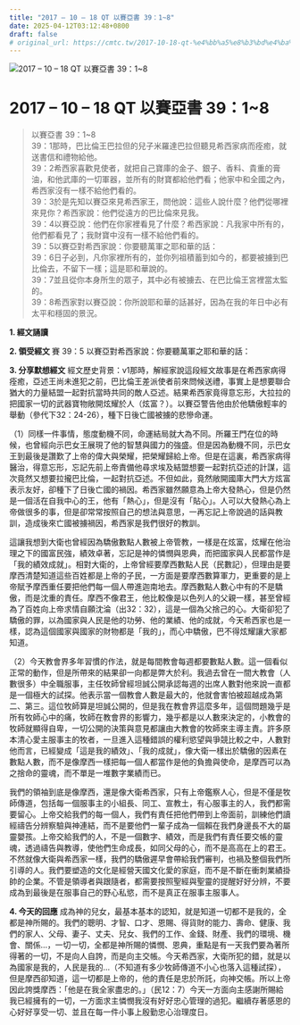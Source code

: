 ```yaml
---
title: "2017 – 10 – 18 QT 以賽亞書 39：1~8"
date: 2025-04-12T03:12:48+0800
draft: false
# original_url: https://cmtc.tw/2017-10-18-qt-%e4%bb%a5%e8%b3%bd%e4%ba%9e%e6%9b%b8-39%ef%bc%9a18
---
```


![2017 – 10 – 18 QT 以賽亞書 39：1\~8](/images/qt.jpg   "2017 – 10 – 18 QT 以賽亞書 39：1\~8")

# 2017 – 10 – 18 QT 以賽亞書 39：1\~8

> 以賽亞書 39：1\~8  
> 39：1那時，巴比倫王巴拉但的兒子米羅達巴拉但聽見希西家病而痊癒，就送書信和禮物給他。  
> 39：2希西家喜歡見使者，就把自己寶庫的金子、銀子、香料、貴重的膏油，和他武庫的一切軍器，並所有的財寶都給他們看；他家中和全國之內，希西家沒有一樣不給他們看的。  
> 39：3於是先知以賽亞來見希西家王，問他說：這些人說什麼？他們從哪裡來見你？希西家說：他們從遠方的巴比倫來見我。  
> 39：4以賽亞說：他們在你家裡看見了什麼？希西家說：凡我家中所有的，他們都看見了；我財寶中沒有一樣不給他們看的。  
> 39：5以賽亞對希西家說：你要聽萬軍之耶和華的話：  
> 39：6日子必到，凡你家裡所有的，並你列祖積蓄到如今的，都要被擄到巴比倫去，不留下一樣；這是耶和華說的。  
> 39：7並且從你本身所生的眾子，其中必有被擄去、在巴比倫王宮裡當太監的。  
> 39：8希西家對以賽亞說：你所說耶和華的話甚好，因為在我的年日中必有太平和穩固的景況。

**1. 經文誦讀**

**2. 領受經文**
賽 39：5 以賽亞對希西家說：你要聽萬軍之耶和華的話：

**3. 分享默想經文**
經文歷史背景：v1那時，解經家說這段經文故事是在希西家病得痊癒，亞述王尚未進犯之前，巴比倫王差派使者前來問候送禮，事實上是想要聯合猶大的力量結盟一起對抗當時共同的敵人亞述。結果希西家竟得意忘形，大拉拉的把國家一切的武器寶物敞開炫耀於人（炫富？）。以賽亞警告他由於他驕傲輕率的舉動（參代下32：24-26），種下日後亡國被擄的悲慘命運。

（1）同樣一件事情，態度動機不同，命運結局就大為不同。所羅王門在位的時候，也曾經向示巴女王展現了他的智慧與國力的強盛。但是因為動機不同，示巴女王到最後是讚歎了上帝的偉大與榮耀，把榮耀歸給上帝。但是在這裏，希西家病得醫治，得意忘形，忘記先前上帝責備他尋求埃及結盟想要一起對抗亞述的計謀，這次竟然又想要拉攏巴比倫，一起對抗亞述。不但如此，竟然敞開國庫大門大方炫富表示友好，卻種下了日後亡國的禍因。希西家雖然願意為上帝大發熱心，但是仍然是一個活在自我中心的王，他有「熱心」，但是沒有「貼心」。人可以大發熱心為上帝做很多的事，但是卻常常按照自己的想法與意思，一再忘記上帝說過的話與教訓，造成後來亡國被擄禍因，希西家是我們很好的教訓。

這讓我想到大衛也曾經因為驕傲數點人數被上帝管教，一樣是在炫富，炫耀在他治理之下的國富民強，績效卓著，忘記是神的憐憫與恩典，而把國家與人民都當作是「我的績效成就」。相對大衛的，上帝曾經要摩西數點人民（民數記），但理由是要摩西清楚知道這些百姓都是上帝的子民，一方面是要摩西數算軍力，更重要的是上帝賦予摩西重任要把他們每一個人帶進迦南地去。摩西數點人數心中有的不是驕傲，而是沈重的責任。摩西不像君王，他比較像是以色列人的父親一樣，甚至曾經為了百姓向上帝求情自願沈淪（出32：32），這是一個為父捨己的心。大衛卻犯了驕傲的罪，以為國家與人民是他的功勞、他的業績、他的成就，今天希西家也是一樣，認為這個國家與國家的財物都是「我的」，而心中驕傲，巴不得炫耀讓大家都知道。

（2）今天教會界多年習慣的作法，就是每間教會每週都要數點人數。這一個看似正常的動作，但是所帶來的結果卻一向都是弊大於利。我過去曾在一間大教會（人數很多）中全職服事，主任牧師曾經坦誠公開承認每週的出席人數對他來說一直都是一個極大的試探。他表示當一個教會人數是最大的，他就會害怕被超越成為第二、第三。這位牧師算是坦誠公開的，但是我在教會界這麼多年，這個問題幾乎是所有牧師心中的痛，牧師在教會界的影響力，幾乎都是以人數來決定的，小教會的牧師就顯得自卑，一切公開的決策與意見都讓由大教會的牧師來主導主責。許多原本清心愛主服事主的牧者，一旦進入這種錯誤的權利慾望與爭競比較之中，人數對他而言，已經變成「這是我的績效」、「我的成就」，像大衛一樣出於驕傲的因素在數點人數，而不是像摩西一樣把每一個人都當作是他的負擔與使命，是摩西可以為之捨命的靈魂，而不單是一堆數字業績而已。

我們的領袖到底是像摩西，還是像大衛希西家，只有上帝鑑察人心，但是不僅是牧師傳道，包括每一個服事主的小組長、同工、宣教土，有心服事主的人，我們都需要留心。上帝交給我們的每一個人，我們有責任把他們帶到上帝面前，訓練他們讀經禱告分辨察驗與神連結，而不是要他們一輩子成為一個賴在我們身邊長不大的屬靈嬰孩。上帝交給我們的人，不是一個數字、績效，而是我們有責任要交帳的靈魂，透過禱告與教導，使他們生命成長，如同父母的心，而不是高高在上的君王。不然就像大衛與希西家一樣，我們的驕傲遲早會帶給我們審判，也禍及整個我們所引導的人。我們要塑造的文化是經營天國文化愛的家庭，而不是不斷在衝刺業績掛帥的企業。不管是領導者與跟隨者，都需要按照聖經與聖靈的提醒好好分辨，不要成為到最後是在服事自己的野心私慾，而不是真正在服事主服事人。

**4. 今天的回應**
成為神的兒女，最基本基本的認知，就是知道一切都不是我的，全都是神所賜的。我們的聰明、才智、口才、恩賜、得貨財的能力、壽命、健康、我們的家人、父母、妻子、丈夫、兒女、我們的工作、金錢、財產、我們的環境、機會、關係…，一切一切，全都是神所賜的憐憫、恩典，重點是有一天我們要為著所得著的一切，不是向人自誇，而是向主交帳。今天希西家，大衛所犯的錯，就是以為國家是我的，人民是我的…（不知道有多少牧師傳道不小心也落入這種試探），但是摩西卻知道，這一切都是上帝的，他的責任是忠於所託，向神交帳。所以上帝因此誇獎摩西：「他是在我全家盡忠的。」（民12：7）今天一方面向主感謝所賜給我已經擁有的一切，一方面求主憐憫我沒有好好忠心管理的過犯。繼續存著感恩的心好好享受一切、並且在每一件小事上殷勤忠心治理度日。
